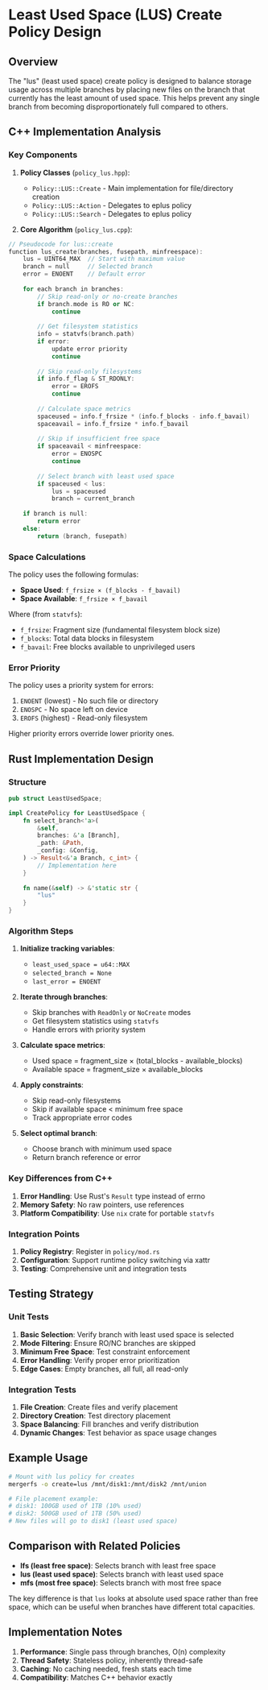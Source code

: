 # Least Used Space (LUS) Create Policy Design

## Overview

The "lus" (least used space) create policy is designed to balance storage usage across multiple branches by placing new files on the branch that currently has the least amount of used space. This helps prevent any single branch from becoming disproportionately full compared to others.

## C++ Implementation Analysis

### Key Components

1. **Policy Classes** (`policy_lus.hpp`):
   - `Policy::LUS::Create` - Main implementation for file/directory creation
   - `Policy::LUS::Action` - Delegates to eplus policy
   - `Policy::LUS::Search` - Delegates to eplus policy

2. **Core Algorithm** (`policy_lus.cpp`):

```cpp
// Pseudocode for lus::create
function lus_create(branches, fusepath, minfreespace):
    lus = UINT64_MAX  // Start with maximum value
    branch = null     // Selected branch
    error = ENOENT    // Default error
    
    for each branch in branches:
        // Skip read-only or no-create branches
        if branch.mode is RO or NC:
            continue
            
        // Get filesystem statistics
        info = statvfs(branch.path)
        if error:
            update error priority
            continue
            
        // Skip read-only filesystems
        if info.f_flag & ST_RDONLY:
            error = EROFS
            continue
            
        // Calculate space metrics
        spaceused = info.f_frsize * (info.f_blocks - info.f_bavail)
        spaceavail = info.f_frsize * info.f_bavail
        
        // Skip if insufficient free space
        if spaceavail < minfreespace:
            error = ENOSPC
            continue
            
        // Select branch with least used space
        if spaceused < lus:
            lus = spaceused
            branch = current_branch
            
    if branch is null:
        return error
    else:
        return (branch, fusepath)
```

### Space Calculations

The policy uses the following formulas:
- **Space Used**: `f_frsize × (f_blocks - f_bavail)`
- **Space Available**: `f_frsize × f_bavail`

Where (from `statvfs`):
- `f_frsize`: Fragment size (fundamental filesystem block size)
- `f_blocks`: Total data blocks in filesystem
- `f_bavail`: Free blocks available to unprivileged users

### Error Priority

The policy uses a priority system for errors:
1. `ENOENT` (lowest) - No such file or directory
2. `ENOSPC` - No space left on device  
3. `EROFS` (highest) - Read-only filesystem

Higher priority errors override lower priority ones.

## Rust Implementation Design

### Structure

```rust
pub struct LeastUsedSpace;

impl CreatePolicy for LeastUsedSpace {
    fn select_branch<'a>(
        &self,
        branches: &'a [Branch],
        _path: &Path,
        _config: &Config,
    ) -> Result<&'a Branch, c_int> {
        // Implementation here
    }
    
    fn name(&self) -> &'static str {
        "lus"
    }
}
```

### Algorithm Steps

1. **Initialize tracking variables**:
   - `least_used_space = u64::MAX`
   - `selected_branch = None`
   - `last_error = ENOENT`

2. **Iterate through branches**:
   - Skip branches with `ReadOnly` or `NoCreate` modes
   - Get filesystem statistics using `statvfs`
   - Handle errors with priority system

3. **Calculate space metrics**:
   - Used space = fragment_size × (total_blocks - available_blocks)
   - Available space = fragment_size × available_blocks

4. **Apply constraints**:
   - Skip read-only filesystems
   - Skip if available space < minimum free space
   - Track appropriate error codes

5. **Select optimal branch**:
   - Choose branch with minimum used space
   - Return branch reference or error

### Key Differences from C++

1. **Error Handling**: Use Rust's `Result` type instead of errno
2. **Memory Safety**: No raw pointers, use references
3. **Platform Compatibility**: Use `nix` crate for portable `statvfs`

### Integration Points

1. **Policy Registry**: Register in `policy/mod.rs`
2. **Configuration**: Support runtime policy switching via xattr
3. **Testing**: Comprehensive unit and integration tests

## Testing Strategy

### Unit Tests

1. **Basic Selection**: Verify branch with least used space is selected
2. **Mode Filtering**: Ensure RO/NC branches are skipped
3. **Minimum Free Space**: Test constraint enforcement
4. **Error Handling**: Verify proper error prioritization
5. **Edge Cases**: Empty branches, all full, all read-only

### Integration Tests

1. **File Creation**: Create files and verify placement
2. **Directory Creation**: Test directory placement
3. **Space Balancing**: Fill branches and verify distribution
4. **Dynamic Changes**: Test behavior as space usage changes

## Example Usage

```bash
# Mount with lus policy for creates
mergerfs -o create=lus /mnt/disk1:/mnt/disk2 /mnt/union

# File placement example:
# disk1: 100GB used of 1TB (10% used)
# disk2: 500GB used of 1TB (50% used)
# New files will go to disk1 (least used space)
```

## Comparison with Related Policies

- **lfs (least free space)**: Selects branch with least free space
- **lus (least used space)**: Selects branch with least used space
- **mfs (most free space)**: Selects branch with most free space

The key difference is that `lus` looks at absolute used space rather than free space, which can be useful when branches have different total capacities.

## Implementation Notes

1. **Performance**: Single pass through branches, O(n) complexity
2. **Thread Safety**: Stateless policy, inherently thread-safe
3. **Caching**: No caching needed, fresh stats each time
4. **Compatibility**: Matches C++ behavior exactly